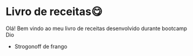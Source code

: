 # Livro de receitas😋

Olá! Bem vindo ao meu livro de receitas desenvolvido durante bootcamp Dio

- Strogonoff de frango
